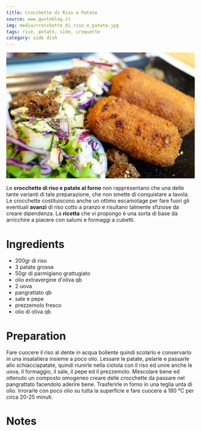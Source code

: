 ```yaml
---
title: Crocchette di Riso e Patate
source: www.gustoblog.it
img: media/crocchette_di_riso_e_patate.jpg
tags: rice, potato, side, croquette
category: side dish
---
```


![Crocchette di Riso e Patate](media/crocchette_di_riso_e_patate.jpg)

Le **crocchette di riso e patate al forno** non rappresentano che una delle tante varianti di tale preparazione, che non smette di conquistare a tavola. Le crocchette costituiscono anche un ottimo escamotage per fare fuori gli eventuali **avanzi** di riso cotto a pranzo e risultano talmente sfiziose da creare dipendenza. La **ricetta** che vi propongo è una sorta di base da arricchire a piacere con salumi e formaggi a cubetti.

Ingredients
===========

* 200gr di riso
* 3 patate grosse
* 50gr di parmigiano grattugiato
* olio extravergine d'oliva qb
* 2 uova
* pangrattato qb
* sale e pepe
* prezzemolo fresco
* olio di oliva qb

Preparation
===========

Fare cuocere il riso al dente in acqua bollente quindi scolarlo e conservarlo in una insalatiera insieme a poco olio. Lessare le patate, pelarle e passarle allo schiacciapatate, quindi riunirle nella ciotola con il riso ed unire anche le uova, il formaggio, il sale, il pepe ed il prezzemolo. Mescolare bene ed ottenuto un composto omogeneo creare delle crocchette da passare nel pangrattato facendolo aderire bene. Trasferirle in forno in una teglia unta di olio. Irrorarle con poco olio su tutta la superficie e fare cuocere a 180 °C per circa 20-25 minuti.

Notes
=====
